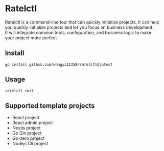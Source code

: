 # Ratelctl
Ratelctl is a command-line tool that can quickly initialize projects. It can help you quickly initialize projects and let you focus on business development.  
It will integrate common tools, configuration, and business logic to make your project more perfect.

## Install
```shell
go install github.com/wangyi12358/ratelctl@latest
```

## Usage
```shell
ratelctl init
```

## Supported template projects

- React project
- React admin project
- Nestjs project
- Go Gin project
- Go-zero project
- Nodejs Cli project